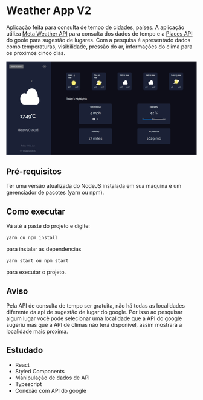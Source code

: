 # Weather App V2


Aplicação feita para consulta de tempo de cidades, países. A aplicação utiliza  [Meta Weather API](https://www.metaweather.com/api/) para consulta dos dados de tempo e a [Places API](https://developers.google.com/maps/documentation/places/web-service/overview?hl=vi) do goole para sugestão de lugares. Com a pesquisa é apresentado dados como temperaturas, visibilidade, pressão do ar, informações do clima para os proximos cinco dias.

<p align="center">
  <img src="/demo/weather-gif.gif" />
</p>


## Pré-requisitos
Ter uma versão atualizada do NodeJS instalada em sua maquina e um gerenciador de pacotes (yarn ou npm).

## Como executar
Vá até a paste do projeto e digite:
```
yarn ou npm install
```
para instalar as dependencias
```
yarn start ou npm start
```
para executar o projeto.

## Aviso
Pela API de consulta de tempo ser gratuita, não há todas as localidades diferente da api de sugestão de lugar do google. Por isso ao pesquisar algum lugar você pode selecionar uma localidade que a API do google sugeriu mas que a API de climas não terá disponível, assim mostrará a localidade mais proxima.

## Estudado
* React
* Styled Components
* Manipulação de dados de API
* Typescript
* Conexão com API do google
